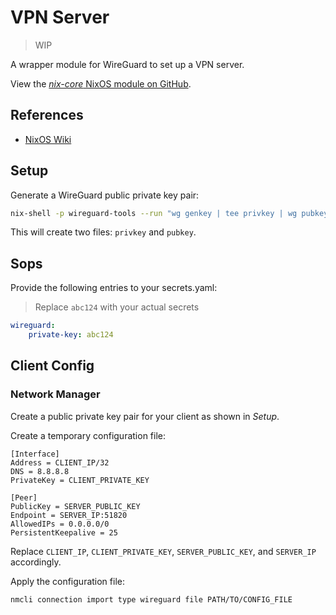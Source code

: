 # VPN Server

> WIP

A wrapper module for WireGuard to set up a VPN server.

View the [*nix-core* NixOS module on GitHub](https://github.com/sid116/nix-core/tree/master/modules/nixos/vpn-server).

## References

- [NixOS Wiki](https://wiki.nixos.org/wiki/WireGuard)

## Setup

Generate a WireGuard public private key pair:

```bash
nix-shell -p wireguard-tools --run "wg genkey | tee privkey | wg pubkey > pubkey"
```

This will create two files: `privkey` and `pubkey`.

## Sops

Provide the following entries to your secrets.yaml:

> Replace `abc124` with your actual secrets

```yaml
wireguard:
    private-key: abc124
```

## Client Config

### Network Manager

Create a public private key pair for your client as shown in _Setup_.

Create a temporary configuration file:

```
[Interface]
Address = CLIENT_IP/32
DNS = 8.8.8.8
PrivateKey = CLIENT_PRIVATE_KEY

[Peer]
PublicKey = SERVER_PUBLIC_KEY
Endpoint = SERVER_IP:51820
AllowedIPs = 0.0.0.0/0
PersistentKeepalive = 25
```

Replace `CLIENT_IP`, `CLIENT_PRIVATE_KEY`, `SERVER_PUBLIC_KEY`, and `SERVER_IP` accordingly.

Apply the configuration file:

```bash
nmcli connection import type wireguard file PATH/TO/CONFIG_FILE
```
